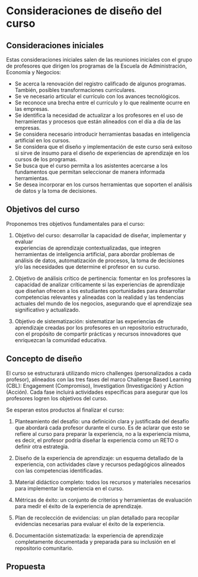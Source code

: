 # Consideraciones de diseño del curso 

## Consideraciones iniciales

Estas consideraciones iniciales salen de las reuniones iniciales con el grupo 
de profesores que dirigen los programas de la Escuela de Administración, 
Economía y Negocios:

* Se acerca la renovación del registro calificado de algunos programas. 
  También, posibles transformaciones curriculares.
* Se ve necesario articular el currículo con los avances tecnológicos.
* Se reconoce una brecha entre el currículo y lo que realmente ocurre en las 
  empresas.
* Se identifica la necesidad de actualizar a los profesores en el uso 
  de herramientas y procesos que están alineados con el día a día de las 
  empresas.
* Se considera necesario introducir herramientas basadas en inteligencia 
  artificial en los cursos.
* Se considera que el diseño y implementación de este curso será exitoso 
  si sirve de insumo para el diseño de experiencias de aprendizaje en 
  los cursos de los programas.
* Se busca que el curso permita a los asistentes acercarse a los fundamentos 
  que permitan seleccionar de manera informada herramientas.
* Se desea incorporar en los cursos herramientas que soporten el análisis de 
  datos y la toma de decisiones.

## Objetivos del curso 

Proponemos tres objetivos fundamentales para el curso:

1. Objetivo del curso: desarrollar la capacidad de diseñar, implementar y evaluar    
   experiencias de aprendizaje contextualizadas, que integren herramientas de inteligencia artificial, para abordar problemas de análisis de datos, automatización de procesos, la toma de decisiones y/o las necesidades que determine el profesor en su curso. 

2. Objetivo de análisis crítico de pertinencia: fomentar en los profesores la capacidad de analizar 
   críticamente si las experiencias de aprendizaje que diseñan ofrecen a los estudiantes oportunidades para desarrollar competencias relevantes y alineadas con la realidad y las tendencias actuales del mundo de los negocios, asegurando que el aprendizaje sea significativo y actualizado.

3. Objetivo de sistematización: sistematizar las experiencias de aprendizaje creadas por los 
   profesores en un repositorio estructurado, con el propósito de compartir prácticas y recursos innovadores que enriquezcan la comunidad educativa.

## Concepto de diseño

El curso se estructurará utilizando micro challenges (personalizados a cada profesor), alineados 
con las tres fases del marco Challenge Based Learning (CBL): Engagement (Compromiso), Investigation (Investigación) y Action (Acción). Cada fase incluirá actividades específicas para asegurar que los profesores logren los objetivos del curso.

Se esperan estos productos al finalizar el curso:

1. Planteamiento del desafío: una definición clara y justificada del desafío que abordará cada 
   profesor durante el curso. Es de aclarar que esto se refiere al curso para preparar la 
   experiencia, no a la experiencia misma, es decir, el profesor podría diseñar la experiencia 
   como un RETO o definir otra estrategia.

2. Diseño de la experiencia de aprendizaje: un esquema detallado de la experiencia, con actividades 
   clave y recursos pedagógicos alineados con las competencias identificadas.

3. Material didáctico completo: todos los recursos y materiales necesarios para implementar la 
   experiencia en el curso.

4. Métricas de éxito: un conjunto de criterios y herramientas de evaluación para medir el éxito de la 
   experiencia de aprendizaje.

5. Plan de recolección de evidencias: un plan detallado para recopilar evidencias necesarias para 
   evaluar el éxito de la experiencia.

6. Documentación sistematizada: la experiencia de aprendizaje completamente documentada y preparada 
   para su inclusión en el repositorio comunitario.

## Propuesta




